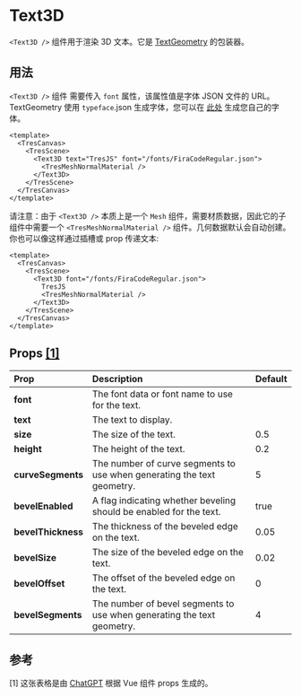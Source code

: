 # Text3D <Badge type="warning" text="^1.1.0" />

`<Text3D />` 组件用于渲染 3D 文本。它是 [TextGeometry](https://threejs.org/docs/#api/en/geometries/TextGeometry) 的包装器。

<StackBlitzEmbed projectId="tresjs-text3d-cientos" />

## 用法

`<Text3D />` 组件 需要传入 `font` 属性，该属性值是字体 JSON 文件的 URL。TextGeometry 使用 `typeface`.json 生成字体，您可以在 [此处](http://gero3.github.io/facetype.js/) 生成您自己的字体。

```vue
<template>
  <TresCanvas>
    <TresScene>
      <Text3D text="TresJS" font="/fonts/FiraCodeRegular.json">
        <TresMeshNormalMaterial />
      </Text3D>
    </TresScene>
  </TresCanvas>
</template>
```

请注意：由于 `<Text3D />` 本质上是一个 `Mesh` 组件，需要材质数据，因此它的子组件中需要一个 `<TresMeshNormalMaterial />` 组件。几何数据默认会自动创建。你也可以像这样通过插槽或 prop 传递文本:

```vue
<template>
  <TresCanvas>
    <TresScene>
      <Text3D font="/fonts/FiraCodeRegular.json">
        TresJS
        <TresMeshNormalMaterial />
      </Text3D>
    </TresScene>
  </TresCanvas>
</template>
```

## Props [[1]](#1)

| Prop               | Description                                                            | Default |
| :----------------- | :--------------------------------------------------------------------- | ------- |
| **font**           | The font data or font name to use for the text.                        |         |
| **text**           | The text to display.                                                   |         |
| **size**           | The size of the text.                                                  | 0.5     |
| **height**         | The height of the text.                                                | 0.2     |
| **curveSegments**  | The number of curve segments to use when generating the text geometry. | 5       |
| **bevelEnabled**   | A flag indicating whether beveling should be enabled for the text.     | true    |
| **bevelThickness** | The thickness of the beveled edge on the text.                         | 0.05    |
| **bevelSize**      | The size of the beveled edge on the text.                              | 0.02    |
| **bevelOffset**    | The offset of the beveled edge on the text.                            | 0       |
| **bevelSegments**  | The number of bevel segments to use when generating the text geometry. | 4       |

## 参考

<a id="1">[1]</a>
这张表格是由 [ChatGPT](https://chat.openai.com/chat) 根据 Vue 组件 props 生成的。
